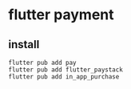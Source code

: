 # flutter payment

## install

```
flutter pub add pay
flutter pub add flutter_paystack
flutter pub add in_app_purchase
```
